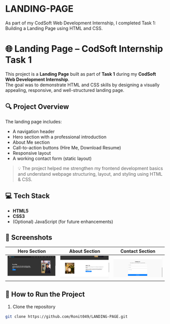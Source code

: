 # LANDING-PAGE
As part of my CodSoft Web Development Internship, I completed Task 1: Building a Landing Page using HTML and CSS.
# 🌐 Landing Page – CodSoft Internship Task 1

This project is a **Landing Page** built as part of **Task 1** during my **CodSoft Web Development Internship**.  
The goal was to demonstrate HTML and CSS skills by designing a visually appealing, responsive, and well-structured landing page.

## 🔍 Project Overview

The landing page includes:
- A navigation header
- Hero section with a professional introduction
- About Me section
- Call-to-action buttons (Hire Me, Download Resume)
- Responsive layout
- A working contact form (static layout)

> 💡 The project helped me strengthen my frontend development basics and understand webpage structuring, layout, and styling using HTML & CSS.

## 💻 Tech Stack

- **HTML5**
- **CSS3**
- (Optional) JavaScript (for future enhancements)

## 📸 Screenshots

| Hero Section | About Section | Contact Section |
|--------------|----------------|-----------------|
| ![Hero](https://github.com/Ronit049/LANDING-PAGE/blob/main/hero_section.png.png) | ![About](https://github.com/Ronit049/LANDING-PAGE/blob/main/About_section.png.png) | ![Contact](https://github.com/Ronit049/LANDING-PAGE/blob/main/contact_section.png.png) |



## 🚀 How to Run the Project

1. Clone the repository  
```bash
git clone https://github.com/Ronit049/LANDING-PAGE.git





